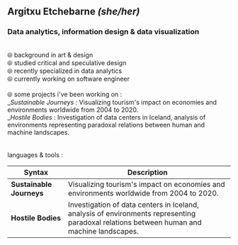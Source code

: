 ## Argitxu Etchebarne *(she/her)*
### Data analytics, information design & data visualization
<br/> ⦾ background in art & design
<br/> ⦾ studied critical and speculative design
<br/> ⦾ recently specialized in data analytics
<br/> ⦾ currently working on software engineer
<br/>
<br/> ⦾ some projects i've been working on :
<br/>   _*Sustainable Journeys* : Visualizing tourism's impact on economies and environments worldwide from 2004 to 2020.
<br/>   _*Hostile Bodies* : Investigation of data centers in Iceland, analysis of environments representing paradoxal relations between human and machine landscapes. 
<br/>
<br/>
<br/>languages & tools : 



| Syntax | Description |
| ----------- | ----------- |
| **Sustainable Journeys** | Visualizing tourism's impact on economies and environments worldwide from 2004 to 2020. |
| **Hostile Bodies** | Investigation of data centers in Iceland, analysis of environments representing paradoxal relations between human and machine landscapes. |
